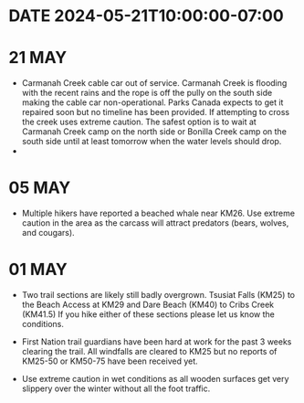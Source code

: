 # DATE 2024-05-21T10:00:00-07:00

# 21 MAY
- Carmanah Creek cable car out of service. Carmanah Creek is flooding with the recent rains and the rope is off the pully on the south side making the cable car non-operational. Parks Canada expects to get it repaired soon but no timeline has been provided. If attempting to cross the creek uses extreme caution. The safest option is to wait at Carmanah Creek camp on the north side or Bonilla Creek camp on the south side until at least tomorrow when the water levels should drop.
- 
# 05 MAY
- Multiple hikers have reported a beached whale near KM26. Use extreme caution in the area as the carcass will attract predators (bears, wolves, and cougars).

# 01 MAY
- Two trail sections are likely still badly overgrown. Tsusiat Falls (KM25) to the Beach Access at KM29 and Dare Beach (KM40) to Cribs Creek (KM41.5) If you hike either of these sections please let us know the conditions.

- First Nation trail guardians have been hard at work for the past 3 weeks clearing the trail. All windfalls are cleared to KM25 but no reports of KM25-50 or KM50-75 have been received yet.

- Use extreme caution in wet conditions as all wooden surfaces get very slippery over the winter without all the foot traffic.
